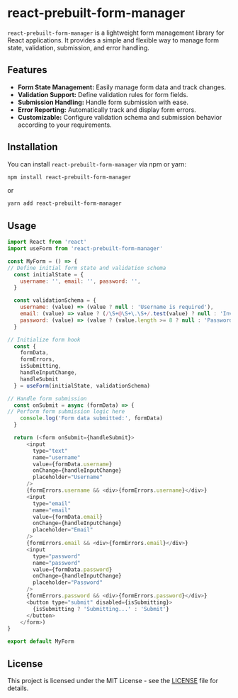 # react-prebuilt-form-manager

`react-prebuilt-form-manager` is a lightweight form management library for React applications. It provides a simple and flexible way to manage form state, validation, submission, and error handling.

## Features

- **Form State Management:** Easily manage form data and track changes.
- **Validation Support:** Define validation rules for form fields.
- **Submission Handling:** Handle form submission with ease.
- **Error Reporting:** Automatically track and display form errors.
- **Customizable:** Configure validation schema and submission behavior according to your requirements.

## Installation

You can install `react-prebuilt-form-manager` via npm or yarn:

```bash
npm install react-prebuilt-form-manager
```

or

```bash
yarn add react-prebuilt-form-manager
```

## Usage

```javascript
import React from 'react'
import useForm from 'react-prebuilt-form-manager'

const MyForm = () => {
// Define initial form state and validation schema
  const initialState = {
    username: '', email: '', password: '',
  }

  const validationSchema = {
    username: (value) => (value ? null : 'Username is required'),
    email: (value) => value ? (/\S+@\S+\.\S+/.test(value) ? null : 'Invalid email address') : 'Email is required',
    password: (value) => (value ? (value.length >= 8 ? null : 'Password must be at least 8 characters') : 'Password is required'),
  }

// Initialize form hook
  const {
    formData,
    formErrors,
    isSubmitting,
    handleInputChange,
    handleSubmit
  } = useForm(initialState, validationSchema)

// Handle form submission
  const onSubmit = async (formData) => {
// Perform form submission logic here
    console.log('Form data submitted:', formData)
  }

  return (<form onSubmit={handleSubmit}>
      <input
        type="text"
        name="username"
        value={formData.username}
        onChange={handleInputChange}
        placeholder="Username"
      />
      {formErrors.username && <div>{formErrors.username}</div>}
      <input
        type="email"
        name="email"
        value={formData.email}
        onChange={handleInputChange}
        placeholder="Email"
      />
      {formErrors.email && <div>{formErrors.email}</div>}
      <input
        type="password"
        name="password"
        value={formData.password}
        onChange={handleInputChange}
        placeholder="Password"
      />
      {formErrors.password && <div>{formErrors.password}</div>}
      <button type="submit" disabled={isSubmitting}>
        {isSubmitting ? 'Submitting...' : 'Submit'}
      </button>
    </form>)
}

export default MyForm
```

## License

This project is licensed under the MIT License - see the [LICENSE](LICENSE) file for details.
